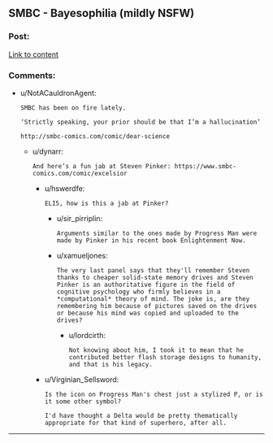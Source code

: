 ## SMBC - Bayesophilia (mildly NSFW)

### Post:

[Link to content](https://www.smbc-comics.com/comic/bayesophilia)

### Comments:

- u/NotACauldronAgent:
  ```
  SMBC has been on fire lately. 

  ‘Strictly speaking, your prior should be that I’m a hallucination’

  http://smbc-comics.com/comic/dear-science
  ```

  - u/dynarr:
    ```
    And here’s a fun jab at Steven Pinker: https://www.smbc-comics.com/comic/excelsior
    ```

    - u/hswerdfe:
      ```
      ELI5, how is this a jab at Pinker?
      ```

      - u/sir_pirriplin:
        ```
        Arguments similar to the ones made by Progress Man were made by Pinker in his recent book Enlightenment Now.
        ```

      - u/xamueljones:
        ```
        The very last panel says that they'll remember Steven thanks to cheaper solid-state memory drives and Steven Pinker is an authoritative figure in the field of cognitive psychology who firmly believes in a *computational* theory of mind. The joke is, are they remembering him because of pictures saved on the drives or because his mind was copied and uploaded to the drives?
        ```

        - u/lordcirth:
          ```
          Not knowing about him, I took it to mean that he contributed better flash storage designs to humanity, and that is his legacy.
          ```

    - u/Virginian_Sellsword:
      ```
      Is the icon on Progress Man's chest just a stylized P, or is it some other symbol?

      I'd have thought a Delta would be pretty thematically appropriate for that kind of superhero, after all.
      ```

---

